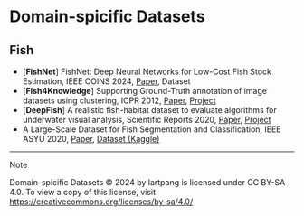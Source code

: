 # Domain-spicific Datasets

## Fish

- [**FishNet**] FishNet: Deep Neural Networks for Low-Cost Fish Stock Estimation, IEEE COINS 2024, [Paper](https://arxiv.org/pdf/2403.10916), Dataset
- [**Fish4Knowledge**] Supporting Ground-Truth annotation of image datasets using clustering, ICPR 2012, [Paper](https://ieeexplore.ieee.org/document/6460437), [Project](https://groups.inf.ed.ac.uk/vision/DATASETS/FISH4KNOWLEDGE/WEBSITE/GROUNDTRUTH/RECOG/)
- [**DeepFish**] A realistic fish-habitat dataset to evaluate algorithms for underwater visual analysis, Scientific Reports 2020, [Paper](https://doi.org/10.1038/s41598-020-71639-x), [Project](https://alzayats.github.io/DeepFish/)
- A Large-Scale Dataset for Fish Segmentation and Classification, IEEE ASYU 2020, [Paper](https://ieeexplore.ieee.org/abstract/document/9259867), [Dataset (Kaggle)](https://www.kaggle.com/datasets/crowww/a-large-scale-fish-dataset)

---

> [!NOTE]
>
> Domain-spicific Datasets © 2024 by lartpang is licensed under CC BY-SA 4.0. To view a copy of this license, visit https://creativecommons.org/licenses/by-sa/4.0/

